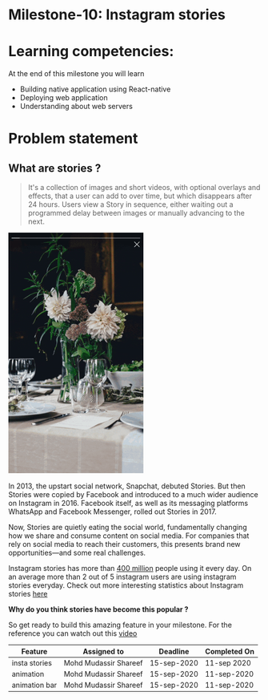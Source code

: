 # Milestone-10: Instagram stories

# Learning competencies:

At the end of this milestone you will learn

- Building native application using React-native
- Deploying web application
- Understanding about web servers

# Problem statement

## What are stories ?

> It's a collection of images and short videos, with optional overlays and effects, that a user can add to over time, but which disappears after 24 hours. Users view a Story in sequence, either waiting out a programmed delay between images or manually advancing to the next.

![Instagram stories](./stories.gif)

In 2013, the upstart social network, Snapchat, debuted Stories. But then Stories were copied by Facebook and introduced to a much wider audience on Instagram in 2016. Facebook itself, as well as its messaging platforms WhatsApp and Facebook Messenger, rolled out Stories in 2017.

Now, Stories are quietly eating the social world, fundamentally changing how we share and consume content on social media. For companies that rely on social media to reach their customers, this presents brand new opportunities—and some real challenges.

Instagram stories has more than [400 million](https://s21.q4cdn.com/399680738/files/doc_financials/2018/Q2/Q218-earnings-call-transcript.pdf) people using it every day. On an average more than 2 out of 5 instagram users are using instagram stories everyday. Check out more interesting statistics about Instagram stories [here](https://mediakix.com/blog/instagram-stories-statistics-changing-social/#gs.y71EyVo)

**Why do you think stories have become this popular ?**

So get ready to build this amazing feature in your milestone. For the reference you can watch out this [video](https://vimeo.com/186306184)

| Feature       | Assigned to           | Deadline    | Completed On |
| ------------- | --------------------- | ----------- | ------------ |
| insta stories | Mohd Mudassir Shareef | 15-sep-2020 | 11-sep 2020  |
| animation     | Mohd Mudassir Shareef | 15-sep-2020 | 11-sep-2020  |
| animation bar | Mohd Mudassir Shareef | 15-sep-2020 | 11-sep-2020  |
